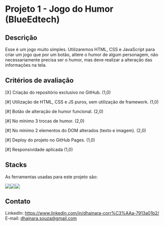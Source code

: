 # Projeto 1 - Jogo do Humor (BlueEdtech)
##  Descrição
Esse é um jogo muito simples. Utilizaremos HTML, CSS e JavaScript para criar um jogo que por um botão, altere o humor de algum personagem, não necessariamente precisa ser o humor, mas deve realizar a alteração das informações na tela. 

## Critérios de avaliação
<p>[X] Criação do repositório exclusivo no GitHub. (1,0)</p>
<p>[#] Utilização de HTML, CSS e JS puros, sem utilização de framework. (1,0)</p>
<p>[#] Botão de alteração de humor funcional. (2,0)</p>
<p>[#] No mínimo 3 trocas de humor. (2,0)</p>
<p>[#] No mínimo 2 elementos do DOM alterados (texto e imagem). (2,0)</p>
<p>[#] Deploy do projeto no GitHub Pages. (1,0)</p>
<p>[#] Responsividade aplicada (1,0)</p>

## Stacks
As ferramentas usadas para este projeto são:
<div style="display:flex">
    <img src="https://img.icons8.com/color/48/000000/javascript--v1.png"/>
    <img src="https://img.icons8.com/color/48/000000/html-5--v2.png"/>
    <img src="https://img.icons8.com/color/48/000000/css3.png"/>
</div>

## Contato
LinkedIn: https://www.linkedin.com/in/dhainara-corr%C3%AAa-7913a01b2/
E-mail: dhainara.souza@gmail.com
